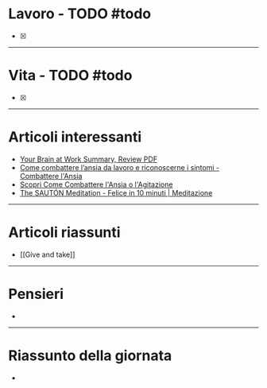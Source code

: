# Lavoro - TODO #todo 
- [x] 

---

# Vita - TODO #todo 
- [x] 

---

# Articoli interessanti
- [Your Brain at Work Summary, Review PDF](https://lifeclub.org/books/your-brain-at-work-david-rock-review-summary)
- [Come combattere l’ansia da lavoro e riconoscerne i sintomi - Combattere l'Ansia](https://combatterelansia.com/combattere-ansia-da-lavoro-sintomi/#:~:text=L'ansia%20reattiva%20da%20lavoro,evento%20scatenante%2C%20per%20poi%20radicalizzarsi.)
- [Scopri Come Combattere l'Ansia o l'Agitazione](https://online.sviluppopersonalescientifico.com/meditazione-sq-combatterelansiacom-combattere-ansia/)
- [The SAUTÓN Meditation - Felice in 10 minuti | Meditazione](https://thesautonapproach.it/meditazione/)

---

# Articoli riassunti
- [[Give and take]]

---

# Pensieri
- 

---

# Riassunto della giornata
- 